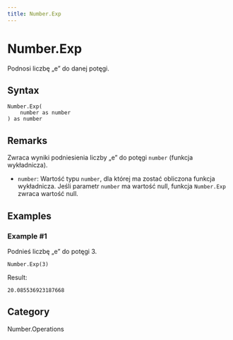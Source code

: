```yaml
---
title: Number.Exp
---
```


# Number.Exp


Podnosi liczbę „e” do danej potęgi.


## Syntax

```powerquery
Number.Exp(
    number as number
) as number
```


## Remarks

Zwraca wyniki podniesienia liczby „e” do potęgi <code>number</code> (funkcja wykładnicza).      <ul>        <li><code>number</code>: Wartość typu <code>number</code>, dla której ma zostać obliczona funkcja wykładnicza. Jeśli parametr <code>number</code> ma wartość null, funkcja <code>Number.Exp</code> zwraca wartość null. </li>      </ul>


## Examples

### Example #1 
Podnieś liczbę „e” do potęgi 3.
```powerquery
Number.Exp(3)
```

Result: 
```powerquery
20.085536923187668
```




## Category
Number.Operations
